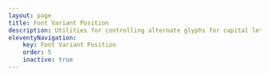 ```yaml
---
layout: page
title: Font Variant Position
description: Utilities for controlling alternate glyphs for capital letters.
eleventyNavigation:
    key: Font Variant Position
    order: 5
    inactive: true
---
```

